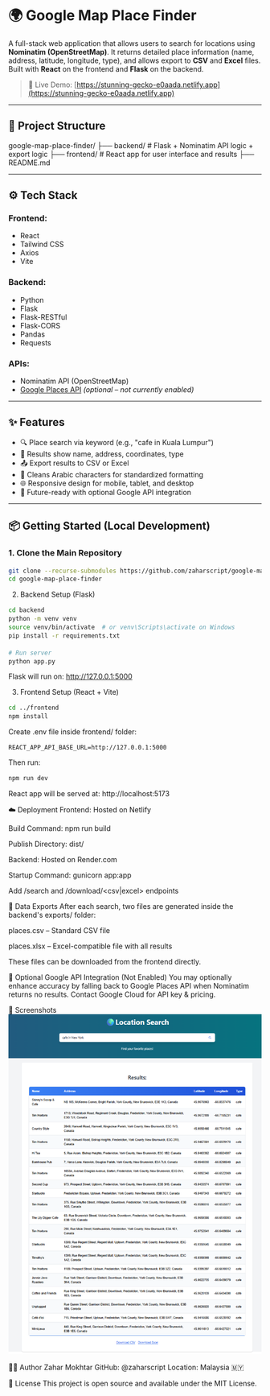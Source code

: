 # 🌍 Google Map Place Finder

A full-stack web application that allows users to search for locations using **Nominatim (OpenStreetMap)**. It returns detailed place information (name, address, latitude, longitude, type), and allows export to **CSV** and **Excel** files. Built with **React** on the frontend and **Flask** on the backend.

> 🚀 Live Demo: [https://stunning-gecko-e0aada.netlify.app](https://stunning-gecko-e0aada.netlify.app)

---

## 📁 Project Structure

google-map-place-finder/
├── backend/ # Flask + Nominatim API logic + export logic
├── frontend/ # React app for user interface and results
├── README.md

---

## ⚙️ Tech Stack

### Frontend:

- React
- Tailwind CSS
- Axios
- Vite

### Backend:

- Python
- Flask
- Flask-RESTful
- Flask-CORS
- Pandas
- Requests

### APIs:

- Nominatim API (OpenStreetMap)
- [Google Places API](https://developers.google.com/maps/documentation/places/web-service/overview) _(optional – not currently enabled)_

---

## ✨ Features

- 🔍 Place search via keyword (e.g., "cafe in Kuala Lumpur")
- 📄 Results show name, address, coordinates, type
- 📤 Export results to CSV or Excel
- 🧼 Cleans Arabic characters for standardized formatting
- 🌐 Responsive design for mobile, tablet, and desktop
- 🔐 Future-ready with optional Google API integration

---

## 📦 Getting Started (Local Development)

### 1. Clone the Main Repository

```bash
git clone --recurse-submodules https://github.com/zaharscript/google-map-place-finder.git
cd google-map-place-finder

```

2. Backend Setup (Flask)

```bash
cd backend
python -m venv venv
source venv/bin/activate  # or venv\Scripts\activate on Windows
pip install -r requirements.txt

# Run server
python app.py
```

Flask will run on: http://127.0.0.1:5000

3. Frontend Setup (React + Vite)

```bash
cd ../frontend
npm install
```

Create .env file inside frontend/ folder:

```env
REACT_APP_API_BASE_URL=http://127.0.0.1:5000
```

Then run:

```bash
npm run dev
```

React app will be served at: http://localhost:5173

☁️ Deployment
Frontend:
Hosted on Netlify

Build Command: npm run build

Publish Directory: dist/

Backend:
Hosted on Render.com

Startup Command: gunicorn app:app

Add /search and /download/<csv|excel> endpoints

📁 Data Exports
After each search, two files are generated inside the backend's exports/ folder:

places.csv – Standard CSV file

places.xlsx – Excel-compatible file with all results

These files can be downloaded from the frontend directly.

🔐 Optional Google API Integration (Not Enabled)
You may optionally enhance accuracy by falling back to Google Places API when Nominatim returns no results. Contact Google Cloud for API key & pricing.

📸 Screenshots
![Place Finder Result](assets/images/place-finder-result.png)

🧑‍💻 Author
Zahar Mokhtar
GitHub: @zaharscript
Location: Malaysia 🇲🇾

📄 License
This project is open source and available under the MIT License.
